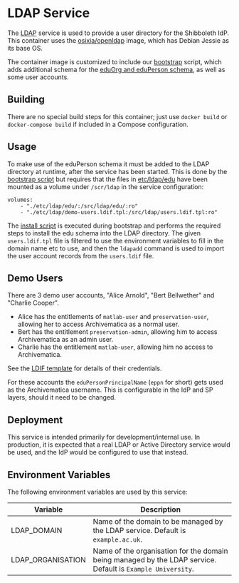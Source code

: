LDAP Service
=============

The [LDAP](ldap) service is used to provide a user directory for the Shibboleth IdP. This container uses the [osixia/openldap](https://hub.docker.com/r/osixia/openldap/) image, which has Debian Jessie as its base OS.

The container image is customized to include our [bootstrap](#bootstrap) script, which adds additional schema for the [eduOrg and eduPerson schema](https://spaces.internet2.edu/display/macedir/LDIFs), as well as some user accounts.

Building
---------

There are no special build steps for this container; just use `docker build` or `docker-compose build` if included in a Compose configuration.

Usage
------

To make use of the eduPerson schema it must be added to the LDAP directory at runtime, after the service has been started. This is done by the [bootstrap script](bootstrap.sh) but requires that the files in [etc/ldap/edu](etc/ldap/edu) have been mounted as a volume under `/scr/ldap` in the service configuration:

	volumes:
		- "./etc/ldap/edu/:/src/ldap/edu/:ro"
		- "./etc/ldap/demo-users.ldif.tpl:/src/ldap/users.ldif.tpl:ro"

The [install script](etc/ldap/edu/install.sh) is executed during bootstrap and performs the required steps to install the edu schema into the LDAP directory. The given `users.ldif.tpl` file is filtered to use the environment variables to fill in the domain name etc to use, and then the `ldapadd` command is used to import the user account records from the `users.ldif` file.

Demo Users
-----------

There are 3 demo user accounts, "Alice Arnold", "Bert Bellwether" and "Charlie Cooper".

* Alice has the entitlements of `matlab-user` and `preservation-user`, allowing her to access Archivematica as a normal user.
* Bert has the entitlement `preservation-admin`, allowing him to access Archivematica as an admin user.
* Charlie has the entitlement `matlab-user`, allowing him no access to Archivematica.

See the [LDIF template](etc/ldap/demo-users.ldif.tpl) for details of their credentials.

For these accounts the `eduPersonPrincipalName` (`eppn` for short) gets used as the Archivematica username. This is configurable in the IdP and SP layers, should it need to be changed.

Deployment
-----------

This service is intended primarily for development/internal use. In production, it is expected that a real LDAP or Active Directory service would be used, and the IdP would be configured to use that instead.

Environment Variables
----------------------

The following environment variables are used by this service:

| Variable | Description |
|---|---|
| LDAP_DOMAIN | Name of the domain to be managed by the LDAP service. Default is `example.ac.uk`. |
| LDAP_ORGANISATION | Name of the organisation for the domain being managed by the LDAP service. Default is `Example University`. |
